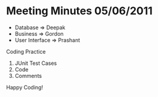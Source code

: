 # Meeting Minutes 05/06/2011 #

  * Database => Deepak
  * Business => Gordon
  * User Interface => Prashant

Coding Practice
  1. JUnit Test Cases
  1. Code
  1. Comments

Happy Coding!